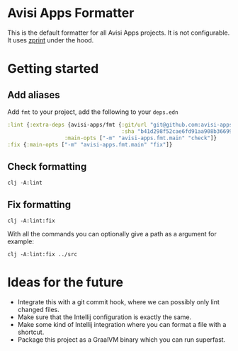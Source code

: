# Avisi Apps Formatter

This is the default formatter for all Avisi Apps projects.
It is not configurable. It uses [zprint](https://github.com/kkinnear/zprint)
under the hood.

# Getting started

## Add aliases
Add `fmt` to your project, add the following to your `deps.edn`

```clojure
:lint {:extra-deps {avisi-apps/fmt {:git/url "git@github.com:avisi-apps/fmt.git"
                                    :sha "b41d298f52cae6fd91aa908b36699a46ac38bc05"}}
                  :main-opts ["-m" "avisi-apps.fmt.main" "check"]}
:fix {:main-opts ["-m" "avisi-apps.fmt.main" "fix"]}
```

## Check formatting

```shell script
clj -A:lint
```

## Fix formatting

```shell script
clj -A:lint:fix
```

With all the commands you can optionally give a path as a argument for example:

```shell script
clj -A:lint:fix ../src
```

# Ideas for the future

* Integrate this with a git commit hook, where we can possibly only lint changed files.
* Make sure that the Intellij configuration is exactly the same.
* Make some kind of Intellij integration where you can format a file with a shortcut.
* Package this project as a GraalVM binary which you can run superfast.
